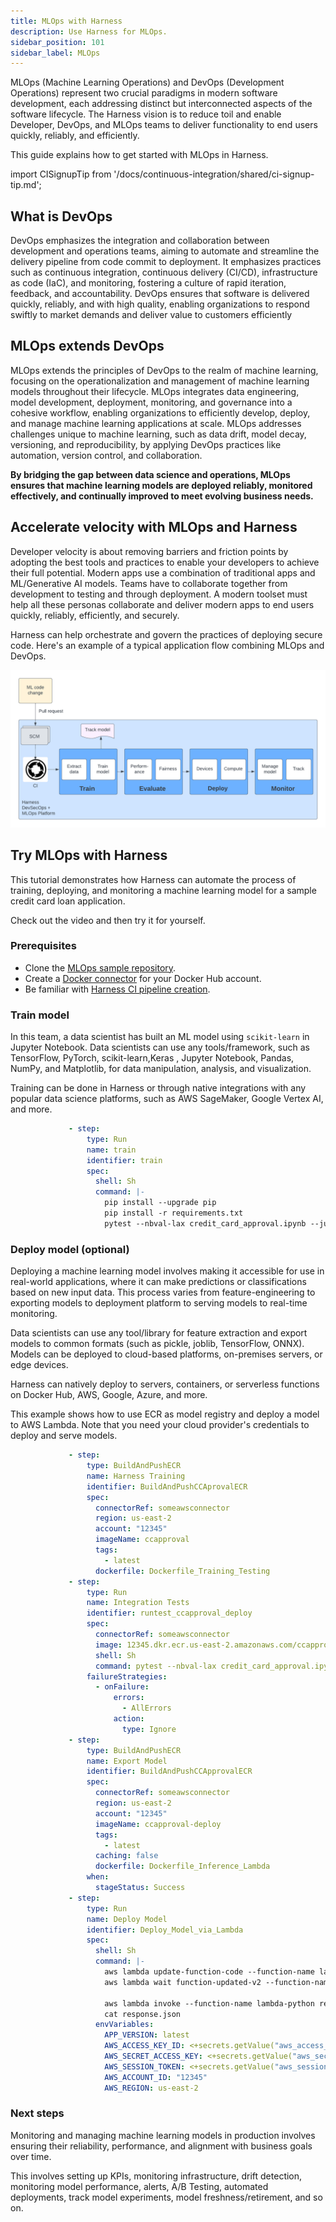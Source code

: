 ```yaml
---
title: MLOps with Harness
description: Use Harness for MLOps.
sidebar_position: 101
sidebar_label: MLOps
---
```


MLOps (Machine Learning Operations) and DevOps (Development Operations) represent two crucial paradigms in modern software development, each addressing distinct but interconnected aspects of the software lifecycle. The Harness vision is to reduce toil and enable Developer, DevOps, and MLOps teams to deliver functionality to end users quickly, reliably, and efficiently.

This guide explains how to get started with MLOps in Harness.

import CISignupTip from '/docs/continuous-integration/shared/ci-signup-tip.md';

<CISignupTip />

## What is DevOps

DevOps emphasizes the integration and collaboration between development and operations teams, aiming to automate and streamline the delivery pipeline from code commit to deployment. It emphasizes practices such as continuous integration, continuous delivery (CI/CD), infrastructure as code (IaC), and monitoring, fostering a culture of rapid iteration, feedback, and accountability. DevOps ensures that software is delivered quickly, reliably, and with high quality, enabling organizations to respond swiftly to market demands and deliver value to customers efficiently

## MLOps extends DevOps

MLOps extends the principles of DevOps to the realm of machine learning, focusing on the operationalization and management of machine learning models throughout their lifecycle. MLOps integrates data engineering, model development, deployment, monitoring, and governance into a cohesive workflow, enabling organizations to efficiently develop, deploy, and manage machine learning applications at scale. MLOps addresses challenges unique to machine learning, such as data drift, model decay, versioning, and reproducibility, by applying DevOps practices like automation, version control, and collaboration.

**By bridging the gap between data science and operations, MLOps ensures that machine learning models are deployed reliably, monitored effectively, and continually improved to meet evolving business needs.**

## Accelerate velocity with MLOps and Harness

Developer velocity is about removing barriers and friction points by adopting the best tools and practices to enable your developers to achieve their full potential. Modern apps use a combination of traditional apps and ML/Generative AI models. Teams have to collaborate together from development to testing and through deployment. A modern toolset must help all these personas collaborate and deliver modern apps to end users quickly, reliably, efficiently, and securely.

Harness can help orchestrate and govern the practices of deploying secure code. Here's an example of a typical application flow combining MLOps and DevOps.

![MLOps process diagram](./static/mlops2.png)

## Try MLOps with Harness

This tutorial demonstrates how  Harness can automate the process of training, deploying, and monitoring a machine learning model for a sample credit card loan application.

Check out the video and then try it for yourself.

<DocVideo src="https://www.youtube.com/watch?v=T6O7m15O-VQ" />

### Prerequisites

* Clone the [MLOps sample repository](https://github.com/harness-community/mlopssample).
* Create a [Docker connector](/docs/platform/connectors/cloud-providers/ref-cloud-providers/docker-registry-connector-settings-reference) for your Docker Hub account.
* Be familiar with [Harness CI pipeline creation](/docs/continuous-integration/use-ci/prep-ci-pipeline-components).

### Train model

In this team, a data scientist has built an ML model using `scikit-learn` in Jupyter Notebook. Data scientists can use any tools/framework, such as TensorFlow, PyTorch, scikit-learn,Keras , Jupyter Notebook, Pandas, NumPy, and Matplotlib, for data manipulation, analysis, and visualization.

Training can be done in Harness or through native integrations with any popular data science platforms, such as AWS SageMaker, Google Vertex AI, and more.

```yaml
             - step:
                 type: Run
                 name: train
                 identifier: train
                 spec:
                   shell: Sh
                   command: |-
                     pip install --upgrade pip
                     pip install -r requirements.txt
                     pytest --nbval-lax credit_card_approval.ipynb --junitxml=report.xml
```

### Deploy model (optional)

Deploying a machine learning model involves making it accessible for use in real-world applications, where it can make predictions or classifications based on new input data. This process varies from feature-engineering to exporting models to deployment platform to serving models to real-time monitoring.

Data scientists can use any tool/library for feature extraction and export models to common formats (such as pickle, joblib, TensorFlow, ONNX). Models can be deployed to cloud-based platforms, on-premises servers, or edge devices.

Harness can natively deploy to servers, containers, or serverless functions on Docker Hub, AWS, Google, Azure, and more.

This example shows how to use ECR as model registry and deploy a model to AWS Lambda. Note that you need your cloud provider's credentials to deploy and serve models.

```yaml
             - step:
                 type: BuildAndPushECR
                 name: Harness Training
                 identifier: BuildAndPushCCAprovalECR
                 spec:
                   connectorRef: someawsconnector
                   region: us-east-2
                   account: "12345"
                   imageName: ccapproval
                   tags:
                     - latest
                   dockerfile: Dockerfile_Training_Testing
             - step:
                 type: Run
                 name: Integration Tests
                 identifier: runtest_ccapproval_deploy
                 spec:
                   connectorRef: someawsconnector
                   image: 12345.dkr.ecr.us-east-2.amazonaws.com/ccapproval-deploy:latest
                   shell: Sh
                   command: pytest --nbval-lax credit_card_approval.ipynb --junitxml=report.xml
                 failureStrategies:
                   - onFailure:
                       errors:
                         - AllErrors
                       action:
                         type: Ignore
             - step:
                 type: BuildAndPushECR
                 name: Export Model
                 identifier: BuildAndPushCCApprovalECR
                 spec:
                   connectorRef: someawsconnector
                   region: us-east-2
                   account: "12345"
                   imageName: ccapproval-deploy
                   tags:
                     - latest
                   caching: false
                   dockerfile: Dockerfile_Inference_Lambda
                 when:
                   stageStatus: Success
             - step:
                 type: Run
                 name: Deploy Model
                 identifier: Deploy_Model_via_Lambda
                 spec:
                   shell: Sh
                   command: |-
                     aws lambda update-function-code --function-name lambda-python --image-uri 12345.dkr.ecr.us-east-2.amazonaws.com/ccapproval-deploy:latest
                     aws lambda wait function-updated-v2 --function-name lambda-python

                     aws lambda invoke --function-name lambda-python response.json
                     cat response.json
                   envVariables:
                     APP_VERSION: latest
                     AWS_ACCESS_KEY_ID: <+secrets.getValue("aws_access_key_id")>
                     AWS_SECRET_ACCESS_KEY: <+secrets.getValue("aws_secret_access_key")>
                     AWS_SESSION_TOKEN: <+secrets.getValue("aws_session_token")>
                     AWS_ACCOUNT_ID: "12345"
                     AWS_REGION: us-east-2
```

### Next steps

Monitoring and managing machine learning models in production involves ensuring their reliability, performance, and alignment with business goals over time.

This involves setting up KPIs, monitoring infrastructure, drift detection, monitoring model performance, alerts, A/B Testing, automated deployments, track model experiments, model freshness/retirement, and so on.
